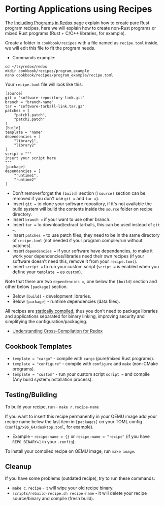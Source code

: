 # Porting Applications using Recipes

The [Including Programs in Redox](./ch09-01-including-programs.md) page explain how to create pure Rust program recipes, here we will explain how to create non-Rust programs or mixed Rust programs (Rust + C/C++ libraries, for example).

Create a folder in `cookbook/recipes` with a file named as `recipe.toml` inside, we will edit this file to fit the program needs.

- Commands example:
```
cd ~/tryredox/redox
mkdir cookbook/recipes/program_example
nano cookbook/recipes/program_example/recipe.toml
```

Your `recipe.toml` file will look like this:

```
[source]
git = "software-repository-link.git"
branch = "branch-name"
tar = "software-tarball-link.tar.gz"
patches = [
    "patch1.patch",
    "patch2.patch"
]
[build]
template = "name"
dependencies = [
    "library1",
    "library2"
]
script = """
insert your script here
"""
[package]
dependencies = [
    "runtime1",
    "runtime2"
]
```
- Don't remove/forget the `[build]` section (`[source]` section can be removed if you don't use `git =` and `tar =`).
- Insert `git =` to clone your software repository, if it's not available the build system will build the contents inside the `source` folder on recipe directory.
- Insert `branch =` if your want to use other branch.
- Insert `tar =` to download/extract tarballs, this can be used instead of `git =`.
- Insert `patches =` to use patch files, they need to be in the same directory of `recipe.toml` (not needed if your program compile/run without patches).
- Insert `dependencies =` if your software have dependencies, to make it work your dependencies/libraries need their own recipes (if your software doesn't need this, remove it from your `recipe.toml`).
- Insert `script =` to run your custom script (`script =` is enabled when you define your `template =` as `custom`).

Note that there are two `dependencies =`, one below the `[build]` section and other below `[package]` section.

- Below `[build]` - development libraries.
- Below `[package]` - runtime dependencies (data files).

All recipes are [statically compiled](https://en.wikipedia.org/wiki/Static_build), thus you don't need to package libraries and applications separated for binary linking, improving security and simplifying the configuration/packaging.

- [Understanding Cross-Compilation for Redox](./ch08-01-advanced-build.md#understanding-cross-compilation-for-redox)

## Cookbook Templates

- `template = "cargo"` - compile with `cargo` (pure/mixed Rust programs).
- `template = "configure"` - compile with `configure` and `make` (non-CMake programs).
- `template = "custom"` - run your custom script `script =` and compile (Any build system/installation process).

## Testing/Building

To build your recipe, run - `make r.recipe-name`

If you want to insert this recipe permanently in your QEMU image add your recipe name below the last item in `[packages]` on your TOML config (`config/x86_64/desktop.toml`, for example).

- Example - `recipe-name = {}` or `recipe-name = "recipe"` (if you have `REPO_BINARY=1` in your `.config`).

To install your compiled recipe on QEMU image, run `make image`.

## Cleanup

If you have some problems (outdated recipe), try to run these commands:

- `make c.recipe` - it will wipe your old recipe binary.
- `scripts/rebuild-recipe.sh recipe-name` - it will delete your recipe source/binary and compile (fresh build).
